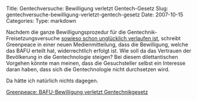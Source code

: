 Title: Gentechversuche: Bewilligung verletzt Gentech-Gesetz
Slug: gentechversuche-bewilligung-verletzt-gentech-gesetz
Date: 2007-10-15
Categories:
Type: markdown

Nachdem die ganze Bewilligungsprozedur für die Gentechnik-Freisetzungsversuche [sowieso schon unglücklich verlaufen ist](http://spinlock.ch/blog/category/gentechnologie/), schreibt Greenpeace in einer neuen Medienmitteilung, dass die Bewilligung, welche das BAFU erteilt hat, widerrechtlich erfolgt ist. Wie soll da das Vertrauen der Bevölkerung in die Gentechnologie steigen? Bei diesem dilettantischen Vorgehen könnte man meinen, dass die Gesuchsteller selbst ein Interesse daran haben, dass sich die Gentechnologie nicht durchsetzen wird.

Da hätte ich natürlich nichts dagegen.

[Greenpeace: BAFU-Bewilligung verletzt Gentechnikgesetz](http://www.greenpeace.ch/de/themen/gentech/gentech-news-single/archive/2007/september/article/-37aaadbc14/)
